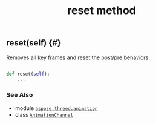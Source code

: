 ﻿---
title: reset method
second_title: Aspose.3D for Python via .NET API References
description: 
type: docs
weight: 60
url: /python-net/aspose.threed.animation/animationchannel/reset/
is_root: false
---

## reset(self) {#}

Removes all key frames and reset the post/pre behaviors.



```python

def reset(self):
    ...
```





### See Also
* module [`aspose.threed.animation`](../../)
* class [`AnimationChannel`](/3d/python-net/aspose.threed.animation/animationchannel)
